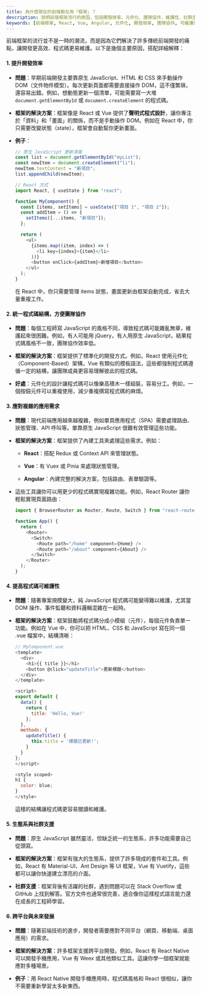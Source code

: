```yaml
---
title: 為什麼現在的前端都在用「框架」？
description: 說明前端框架流行的原因，包括開發效率、元件化、團隊協作、維護性、社群生態與跨平台優勢。
keywords: [前端框架, React, Vue, Angular, 元件化, 開發效率, 團隊協作, 可維護性, 生態系, 跨平台, SPA]
---
```

前端框架的流行並不是一時的潮流，而是因為它們解決了許多傳統前端開發的痛點，讓開發更高效、程式碼更易維護。以下是幾個主要原因，搭配詳細解釋：

#### 1\. **提升開發效率**

- **問題**：早期前端開發主要靠原生 JavaScript、HTML 和 CSS 來手動操作 DOM（文件物件模型）。每次更新頁面都需要直接操作 DOM，這不僅繁瑣，還容易出錯。例如，想動態更新一個清單，可能需要寫一大堆 `document.getElementById` 或 `document.createElement` 的程式碼。

- **框架的解決方案**：框架像是 React 或 Vue 提供了**聲明式程式設計**，讓你專注於「資料」和「畫面」的關係，而不是手動操作 DOM。例如在 React 中，你只需要改變狀態（state），框架會自動幫你更新畫面。

- **例子**：

  ```javascript
  // 原生 JavaScript 更新清單
  const list = document.getElementById("myList");
  const newItem = document.createElement("li");
  newItem.textContent = "新項目";
  list.appendChild(newItem);

  // React 方式
  import React, { useState } from "react";

  function MyComponent() {
    const [items, setItems] = useState(["項目 1", "項目 2"]);
    const addItem = () => {
      setItems([...items, "新項目"]);
    };

    return (
      <ul>
        {items.map((item, index) => (
          <li key={index}>{item}</li>
        ))}
        <button onClick={addItem}>新增項目</button>
      </ul>
    );
  }
  ```

  在 React 中，你只需要管理 items 狀態，畫面更新由框架自動完成，省去大量重複工作。

#### 2\. **統一程式碼結構，方便團隊協作**

- **問題**：每個工程師寫 JavaScript 的風格不同，導致程式碼可能雜亂無章，維護起來很困難。例如，有人可能用 jQuery，有人用原生 JavaScript，結果程式碼風格不一致，團隊協作效率低。

- **框架的解決方案**：框架提供了標準化的開發方式。例如，React 使用元件化（Component-Based）架構，Vue 有類似的模板語法，這些都強制程式碼遵循一定的結構，讓團隊成員更容易理解彼此的程式碼。

- **好處**：元件化的設計讓程式碼可以像樂高積木一樣組裝，容易分工。例如，一個按鈕元件可以重複使用，減少重複撰寫程式碼的麻煩。

#### 3\. **應對複雜的應用需求**

- **問題**：現代前端應用越來越複雜，例如單頁應用程式（SPA）需要處理路由、狀態管理、API 呼叫等。單靠原生 JavaScript 很難有效管理這些功能。

- **框架的解決方案**：框架提供了內建工具來處理這些需求。例如：

  - **React**：搭配 Redux 或 Context API 來管理狀態。

  - **Vue**：有 Vuex 或 Pinia 來處理狀態管理。

  - **Angular**：內建完整的解決方案，包括路由、表單驗證等。

- 這些工具讓你可以用更少的程式碼實現複雜功能。例如，React Router 讓你輕鬆實現頁面路由：

  ```javascript
  import { BrowserRouter as Router, Route, Switch } from "react-router-dom";

  function App() {
    return (
      <Router>
        <Switch>
          <Route path="/home" component={Home} />
          <Route path="/about" component={About} />
        </Switch>
      </Router>
    );
  }
  ```

#### 4\. **提高程式碼可維護性**

- **問題**：隨著專案規模變大，純 JavaScript 程式碼可能變得難以維護，尤其當 DOM 操作、事件監聽和資料邏輯混雜在一起時。

- **框架的解決方案**：框架鼓勵將程式碼分成小模組（元件），每個元件負責單一功能。例如在 Vue 中，你可以把 HTML、CSS 和 JavaScript 寫在同一個 .vue 檔案中，結構清晰：

  ```javascript
  // MyComponent.vue
  <template>
    <div>
      <h1>{{ title }}</h1>
      <button @click="updateTitle">更新標題</button>
    </div>
  </template>

  <script>
  export default {
    data() {
      return {
        title: 'Hello, Vue!'
      };
    },
    methods: {
      updateTitle() {
        this.title = '標題已更新!';
      }
    }
  };
  </script>

  <style scoped>
  h1 {
    color: blue;
  }
  </style>
  ```

  這樣的結構讓程式碼更容易閱讀和維護。

#### 5\. **生態系與社群支援**

- **問題**：原生 JavaScript 雖然靈活，但缺乏統一的生態系，許多功能需要自己從頭寫。

- **框架的解決方案**：框架有強大的生態系，提供了許多現成的套件和工具。例如，React 有 Material-UI、Ant Design 等 UI 框架，Vue 有 Vuetify，這些都可以讓你快速建立漂亮的介面。

- **社群支援**：框架背後有活躍的社群，遇到問題可以在 Stack Overflow 或 GitHub 上找到解答。官方文件也通常很完善，適合像你這樣程式語言能力還在成長的工程師學習。

#### 6\. **跨平台與未來發展**

- **問題**：隨著前端技術的進步，開發者需要應對不同平台（網頁、移動端、桌面應用）的需求。

- **框架的解決方案**：許多框架支援跨平台開發。例如，React 有 React Native 可以開發手機應用，Vue 有 Weex 或其他類似工具。這讓你學一個框架就能應對多種場景。

- **例子**：用 React Native 開發手機應用時，程式碼風格和 React 很相似，讓你不需要重新學習太多新東西。
